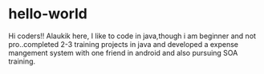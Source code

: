 # hello-world
Hi coders!!
Alaukik here, I like to code in java,though i am beginner and not pro..completed 2-3 training projects in java and developed a expense mangement system with one friend in android and also pursuing SOA training.

